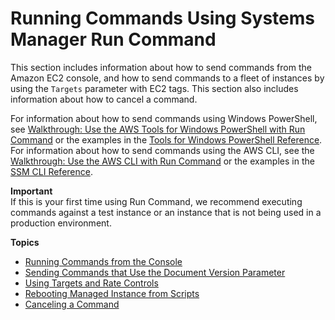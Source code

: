 # Running Commands Using Systems Manager Run Command<a name="run-command"></a>

This section includes information about how to send commands from the Amazon EC2 console, and how to send commands to a fleet of instances by using the `Targets` parameter with EC2 tags\. This section also includes information about how to cancel a command\.

For information about how to send commands using Windows PowerShell, see [Walkthrough: Use the AWS Tools for Windows PowerShell with Run Command](walkthrough-powershell.md) or the examples in the [Tools for Windows PowerShell Reference](https://docs.aws.amazon.com/powershell/latest/reference/items/Amazon_Simple_Systems_Management_cmdlets.html)\. For information about how to send commands using the AWS CLI, see the [Walkthrough: Use the AWS CLI with Run Command](walkthrough-cli.md) or the examples in the [SSM CLI Reference](https://docs.aws.amazon.com/cli/latest/reference/ssm/index.html)\.

**Important**  
If this is your first time using Run Command, we recommend executing commands against a test instance or an instance that is not being used in a production environment\.

**Topics**
+ [Running Commands from the Console](rc-console.md)
+ [Sending Commands that Use the Document Version Parameter](run-command-version.md)
+ [Using Targets and Rate Controls](send-commands-multiple.md)
+ [Rebooting Managed Instance from Scripts](send-commands-reboot.md)
+ [Canceling a Command](rc-cancel.md)